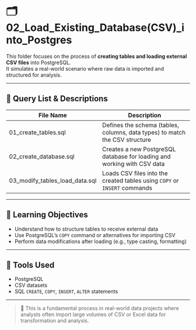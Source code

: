 # 🗂️ 02_Load_Existing_Database(CSV)_into_Postgres

This folder focuses on the process of **creating tables and loading external CSV files** into PostgreSQL.  
It simulates a real-world scenario where raw data is imported and structured for analysis.

---

## 📄 Query List & Descriptions

| File Name                     | Description                                                                 |
|------------------------------|-----------------------------------------------------------------------------|
| 01_create_tables.sql         | Defines the schema (tables, columns, data types) to match the CSV structure |
| 02_create_database.sql       | Creates a new PostgreSQL database for loading and working with CSV data     |
| 03_modify_tables_load_data.sql | Loads CSV files into the created tables using `COPY` or `INSERT` commands    |

---

## 🧠 Learning Objectives

- Understand how to structure tables to receive external data
- Use PostgreSQL’s `COPY` command or alternatives for importing CSV
- Perform data modifications after loading (e.g., type casting, formatting)

---

## 🧪 Tools Used

- PostgreSQL  
- CSV datasets  
- SQL `CREATE`, `COPY`, `INSERT`, `ALTER` statements

---

> 📌 This is a fundamental process in real-world data projects where analysts often import large volumes of CSV or Excel data for transformation and analysis.
